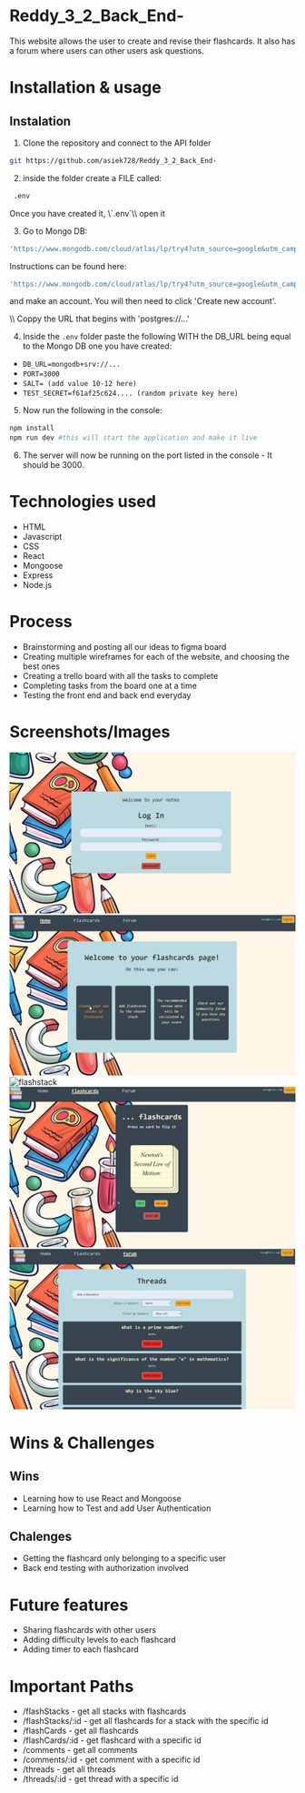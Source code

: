 # Reddy_3_2_Back_End-
This website allows the user to create and revise their flashcards. It also has a forum where users can other users ask questions.


# Installation & usage
## Instalation

1. Clone the repository and connect to the API folder
```sh
git https://github.com/asiek728/Reddy_3_2_Back_End-

```  

2. inside the folder create a FILE called:
```sh
 .env 
```
Once you have created it, \\\`.env`\\\ open it

3. Go to Mongo DB: 

```sh
'https://www.mongodb.com/cloud/atlas/lp/try4?utm_source=google&utm_campaign=search_gs_pl_evergreen_atlas_general_retarget-brand_gic-null_emea-all_ps-all_desktop_eng_lead&utm_term=mongodb%20setup&utm_medium=cpc_paid_search&utm_ad=e&utm_ad_campaign_id=14412646458&adgroup=151115417935&cq_cmp=14412646458&gad_source=1&gclid=EAIaIQobChMIvp208NuigwMVYpNQBh0jhwB4EAAYASAAEgI4lvD_BwE'
``` 


Instructions can be found here: 

```sh
'https://www.mongodb.com/cloud/atlas/lp/try4?utm_source=google&utm_campaign=search_gs_pl_evergreen_atlas_general_retarget-brand_gic-null_emea-all_ps-all_desktop_eng_lead&utm_term=mongdb&utm_medium=cpc_paid_search&utm_ad=p&utm_ad_campaign_id=14412646458&adgroup=151115418215&cq_cmp=14412646458&gad_source=1&gclid=EAIaIQobChMI6czCktyigwMVIJxQBh3KPgy-EAAYASAAEgIa-PD_BwE'

```

and make an account. You will then need to click 'Create new account'. 

\\\ Coppy the URL that begins with 'postgres://...'

4. Inside the `.env`  folder paste the following WITH the DB_URL being equal to the Mongo DB one you have created:

- `DB_URL=mongodb+srv://...`
- `PORT=3000`
- `SALT= (add value 10-12 here)`
- `TEST_SECRET=f61af25c624.... (random private key here)`


5. Now run the following in the console:
```sh
npm install
npm run dev #this will start the application and make it live
```
6. The server will now be running on the port listed in the console - It should be 3000.  


# Technologies used
- HTML
- Javascript
- CSS
- React
- Mongoose
- Express
- Node.js

# Process
- Brainstorming and posting all our ideas to figma board
- Creating multiple wireframes for each of the website, and choosing the best ones
- Creating a trello board with all the tasks to complete
- Completing tasks from the board one at a time
- Testing the front end and back end everyday

# Screenshots/Images
![login](./screenshots/login.png)
![homepage](./screenshots/homepage.png)
![flashstack](./screenshots/flashstack.png)
![flashcard](./screenshots/flashcard.png)
![forum](./screenshots/forum.png)

# Wins & Challenges
## Wins
- Learning how to use React and Mongoose
- Learning how to Test and add User Authentication

## Chalenges
- Getting the flashcard only belonging to a specific user
- Back end testing with authorization involved

# Future features
- Sharing flashcards with other users
- Adding difficulty levels to each flashcard
- Adding timer to each flashcard

# Important Paths
- /flashStacks          - get all stacks with flashcards
- /flashStacks/:id      - get all flashcards for a stack with the specific id
- /flashCards           - get all flashcards
- /flashCards/:id       - get flashcard with a specific id
- /comments             - get all comments
- /comments/:id         - get comment with a specific id
- /threads              - get all threads
- /threads/:id          - get thread with a specific id
